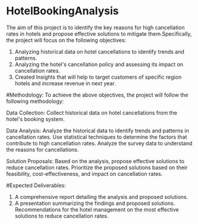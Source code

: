 # HotelBookingAnalysis
The aim of this project is to identify the key reasons for high cancellation rates in hotels and propose effective solutions to mitigate them.Specifically, the project will focus on the following objectives:
  1. Analyzing historical data on hotel cancellations to identify trends and patterns.
  2. Analyzing the hotel's cancellation policy and assessing its impact on cancellation rates.
  3. Created Insights that will help to target customers of specific region hotels and increase revenue in next year.
 
#Methodology:
To achieve the above objectives, the project will follow the following methodology:

Data Collection: Collect historical data on hotel cancellations from the hotel's booking system. 

Data Analysis: Analyze the historical data to identify trends and patterns in cancellation rates. Use statistical techniques to determine the factors that contribute to high cancellation rates. Analyze the survey data to understand the reasons for cancellations.

Solution Proposals: Based on the analysis, propose effective solutions to reduce cancellation rates. Prioritize the proposed solutions based on their feasibility, cost-effectiveness, and impact on cancellation rates.

#Expected Deliverables:

  1. A comprehensive report detailing the analysis and proposed solutions.
  2. A presentation summarizing the findings and proposed solutions.
Recommendations for the hotel management on the most effective solutions to reduce cancellation rates.
